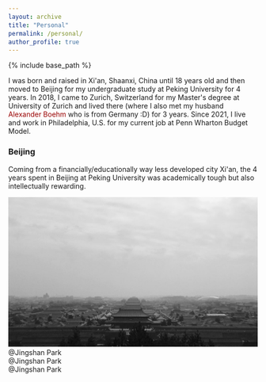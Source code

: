 ```yaml
---
layout: archive
title: "Personal"
permalink: /personal/
author_profile: true
---
```


{% include base_path %}

I was born and raised in Xi'an, Shaanxi, China until 18 years old and then moved to Beijing for my undergraduate study at Peking University for 4 years. In 2018, I came to Zurich, Switzerland for my Master's degree at University of Zurich and lived there (where I also met my husband <a href="https://axboehm.com/" style="color: #990000; text-decoration: none;">Alexander Boehm</a> who is from Germany :D) for 3 years. Since 2021, I live and work in Philadelphia, U.S. for my current job at Penn Wharton Budget Model.

### Beijing

Coming from a financially/educationally way less developed city Xi'an, the 4 years spent in Beijing at Peking University was academically tough but also intellectually rewarding. 

<div class=imgg>
  <img src="/images/junlei_web_photo/beijing/jc_beijing01.jpg" alt="jc_beijing01.jpg">
  <div class=test2>@Jingshan Park</div>
  <div class=test>@Jingshan Park</div>
  <div style="color=#FF0900;">@Jingshan Park</div>
</div>